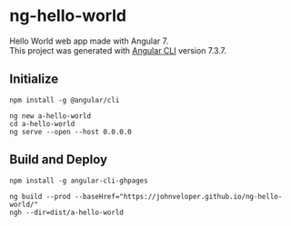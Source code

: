 # ng-hello-world
Hello World web app made with Angular 7.   
This project was generated with [Angular CLI](https://github.com/angular/angular-cli) version 7.3.7.

## Initialize
```
npm install -g @angular/cli
```
```
ng new a-hello-world
cd a-hello-world
ng serve --open --host 0.0.0.0
```

## Build and Deploy
```
npm install -g angular-cli-ghpages
```
```
ng build --prod --baseHref="https://johnveloper.github.io/ng-hello-world/"
ngh --dir=dist/a-hello-world
```